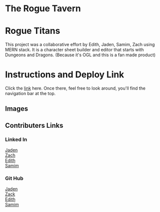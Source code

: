 # The Rogue Tavern
# Rogue Titans

This project was a collaborative effort by Edith, Jaden, Samim, Zach using MERN stack. It is a character sheet builder and editor that starts with Dungeons and Dragons. (Because it's OGL and this is a fan made product)

# Instructions and Deploy Link
Click the <a href = "https://tinyurl.com/roguetavern">link</a> here. Once there, feel free to look around, you'll find the navigation bar at the top.
## Images


## Contributers Links
### Linked In
<a href = "https://www.linkedin.com/in/jaden-garrity-96b33185/">Jaden</a><br>
<a href ="https://www.linkedin.com/in/zachgexler">Zach</a><br>
<a href ="https:www.linkedin.com/in/edith-walles">Edith</a><br>
<a href="https://www.linkedin.com/in/samim-kohistani-82615b24b/">Samim</a>

### Git Hub
<a href ="https://github.com/MrTowelGuy">Jaden</a><br>
<a href ="https://github.com/zachgexler">Zack</a><br>
<a href ="https://github.com/EWalles">Edith</a><br>
<a href ="https://github.com/samimkohistani">Samim</a>
